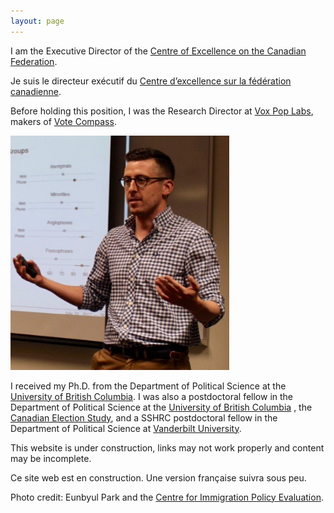 ```yaml
---
layout: page
---
```


I am the Executive Director of the <a href="https://centre.irpp.org/" target="_blank" class="external"> Centre of Excellence on the Canadian Federation</a>. 

Je suis le directeur exécutif du  <a href="https://centre.irpp.org/fr/" target="_blank" class="external">Centre d’excellence sur la fédération canadienne</a>. 

Before holding this position, I was the Research Director at <a href="http://voxpoplabs.com/" target="_blank" class="external"> Vox Pop Labs</a>, makers of <a href="http://votecompass.com/" target="_blank" class="external"> Vote Compass</a>. 

<img src="/assets/photo.jpg" alt="Charles Breton" width="350" height="375" class="headshot"/>

I received my Ph.D. from the Department of Political Science at the <a href="http://www.politics.ubc.ca/" class="external">University of British Columbia</a>. I was also a postdoctoral fellow in the Department of Political Science at the <a href="http://www.politics.ubc.ca/" target="_blank" class="external">University of British Columbia</a> , the <a href="http://ces-eec.arts.ubc.ca/" class="external">Canadian Election Study</a>, and a SSHRC postdoctoral fellow in the Department of Political Science at <a href="http://www.vanderbilt.edu/political-science/" class="external"> Vanderbilt University</a>. 

This website is under construction, links may not work properly and content may be incomplete.
    
Ce site web est en construction. Une version française suivra sous peu.

Photo credit: Eunbyul Park and the <a href="https://www.concordia.ca/artsci/polisci/research/cipe.html" class="external">Centre for Immigration Policy Evaluation</a>.


